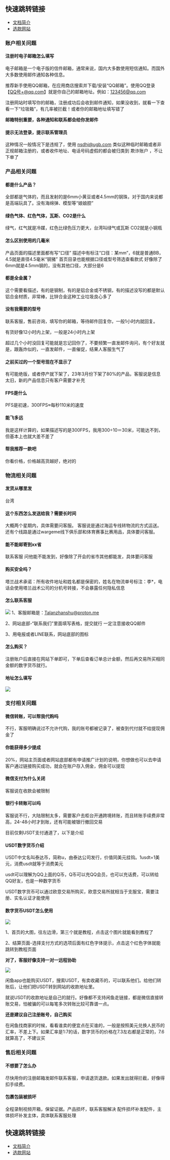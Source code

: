 ## 快速跳转链接
* [文档简介](/)
* [选款网站](/use/xuankuan)

### 账户相关问题
#### 注册时电子邮箱怎么填写
电子邮箱是一个电子版的信件邮箱，通常来说，国内大多数使用短信通知。而国外大多数使用邮件通知各种信息。

推荐新手使用QQ邮箱，在应用商店搜索并下载/安装“QQ邮箱”。使用QQ登录
【QQ号+@qq.com】就是你自己的邮箱地址。例如：123456@qq.com

注册网站时填写你的邮箱，注册成功后会收到邮件通知，如果没收到，就看一下查看一下“垃圾箱”，有几率被拦截！或者你的邮箱地址填写错了

**邮箱特别重要，各种通知和联系都会给你发邮件**

#### 提示无法登录，提示联系管理员
这种情况一般情况下是违规了，使用 nsdhj@ugb.com 类似这种临时邮箱或者非正规邮箱注册的，或者收件地址、电话号码虚假的都会被归类到 欺诈账户 ，不让下单了

### 产品相关问题
#### 都是什么产品？
全部都是气体的，而且发射的是6mm小黄豆或者4.5mm的钢珠，对于国内来说都是高端玩具了。没有海绵弹、模型等“娘娘腔”
#### 绿色气体、红色气体，瓦斯、CO2是什么
绿气，红气就是冷媒，红色比绿色压力更大，台湾叫绿气或瓦斯
CO2就是小钢瓶
#### 怎么区别使用的几毫米
产品页面的描述里面都有写“口径”
描述中有标注“口径：某mm”，6就是普通BB，4.5就是直径4.5毫米“钢猪”
首页目录也能根据口径或型号筛选查看款式
好像除了6mm就是4.5mm钢的，没有其他口径，大部分是6
#### 都是全金属？
这个需要看描述，有的是钢制，有的是铝合金或不锈钢，有的描述没写的都是默认铝合金材质，非常棒，比锌合金这种工业垃圾良心多了
#### 没有我需要的型号
联系客服，售前咨询，填写你的邮箱，等待邮件回复你，一般1小时内就回复。

有货好像12小时内上架，一般是24小时内上架

超过几个小时没回复可能就是忘记回你了，不要频繁一直发邮件询问，有个好友就是，跟轰炸似的，一直发邮件，一直催促，结果人客服生气了
#### 之前买过的一个型号现在不显示了
有可能绝版，或者停产就下架了，23年3月份下架了80%的产品，客服说是信息太旧，新的产品信息只有客户需要才补充
#### FPS是什么
PFS是初速，300FPS≈每秒110米的速度
#### 能飞多远
我是这样计算的，如果描述写的是300FPS，我用300÷10＝30米，可能达不到，但基本上也就大差不差了
#### 帮我推荐一款吧
你看价格，价格越高货越好，绝对的


### 物流相关问题
#### 发货从哪里发
台湾
#### 这个东西怎么发送给我？需要长时间
大概两个星期内，具体需要问客服。
客服说是通过海运专线转物流的方式运送。还有个线路是通过wargeme线下俱乐部和体育赛事比赛用品，具体要问客服。
#### 能不能邮寄到xx省
联系客服 问他能不能发到，好像除了开会的省市其他都能发，具体要问客服
#### 购买安全吗？
塔兰战术承诺：所有收件地址和姓名都是保密的，姓名在物流单号标注：李*，电话会使用塔兰战术公司的分机号转接，不会暴露任何隐私信息
#### 怎么联系客服
![](../img/lianxikefu.png)
1、客服邮箱是：Talanzhanshu@proton.me

2、网站底部-“联系我们”里面填写表格，提交就行
一定注意接收QQ邮件

3、用电报或者LINE联系，网站底部的图标

#### 怎么购买？
注册账户后直接在网站下单即可，下单后查看订单总计金额，然后再交易所买相同金额的数字货币就行。

#### 地址怎么填写
![](../img/dizhi.png)


### 支付相关问题
#### 微信转账，可以帮我代购吗
不行，客服明确说过不允许代购，我的账号都被记录了，被查到代付就不给提现佣金了

#### 你能获得多少提成
20%，网站主页面或者网站底部都有申请推广计划的说明，你想做也可以去申请
客户通过链接购买成功，就会在账户存入佣金，佣金可以提现

#### 微信支付为什么关闭
客服说在收款会被限制

#### 银行卡转账可以吗
客服说不行，大陆限制太多，需要客户去柜台开通跨境转账，而且转账手续费非常高，24-48小时才到账，还有可能被银行撤回交易

目前仅剩USDT支付通道了，以下是介绍
#### USDT数字货币介绍
USDT中文名叫泰达币，简称u，由泰达公司发行，价值同美元挂钩。1usdt=1美元，消费usdt就等于消费美元

usdt可以理解为QQ上面的Q币，Q币可以充QQ会员，也可以充话费，可以转给QQ好友，也是一种数字货币

USDT数字货币可以通过欧意交易所购买，欧意交易所就相当于支服宝，需要注册、实名认证才能使用

#### 数字货币USDT怎么使用

![](../img/lianjie.png)

1、首页的大图，往左边滑，第三个就是教程，点击这个图片就能看到教程了

2、结算页面-选择支付方式的选项后面有红色字体提示，点击这个红色字体就能跳转到教程页面

**对了，客服好像支持一对一远程协助**

![](../img/xianyu.png)

闲鱼app也能购买USDT，搜索USDT，有卖收藏币的，可以联系他们。给他们转账后，让他们把USDT转到网站的收款地址里。

就说USDT的收款地址是自己的就行。好像都不支持闲鱼走链接，都是微信直接转账交易，怕被骗的可以每笔多次转账比较可靠谱一点。

**还是建议自己注册账号，自己购买**

在闲鱼找商家的时候，看看谁卖的便宜点在买谁的，一般是按照美元兑换人民币的汇率，不差上下。如果汇率是1:7的话，数字货币的价格在7.3左右都是正常的，7.6就算高了，不建议买

### 售后相关问题
#### 不想要了怎么办
尽快用你的注册邮箱发邮件联系客服，申请退货退款。如果发出就得拦截，好像得扣手续费。
#### 包裹包装被损坏
全程录制视频开箱，保留证据。产品损坏，联系客服解决
配件损坏补发配件，主体损坏补发主体，具体联系客服处理




## 快速跳转链接
* [文档简介](/)
* [选款网站](/use/xuankuan)



















